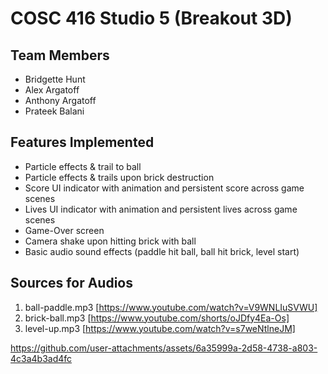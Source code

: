 # COSC 416 Studio 5 (Breakout 3D)

## Team Members
- Bridgette Hunt
- Alex Argatoff
- Anthony Argatoff
- Prateek Balani

## Features Implemented 
- Particle effects & trail to ball
- Particle effects & trails upon brick destruction
- Score UI indicator with animation and persistent score across game scenes
- Lives UI indicator with animation and persistent lives across game scenes 
- Game-Over screen
- Camera shake upon hitting brick with ball
- Basic audio sound effects (paddle hit ball, ball hit brick, level start)

## Sources for Audios
1. ball-paddle.mp3 [https://www.youtube.com/watch?v=V9WNLIuSVWU]
2. brick-ball.mp3 [https://www.youtube.com/shorts/oJDfy4Ea-Os]
3. level-up.mp3 [https://www.youtube.com/watch?v=s7weNtlneJM]

https://github.com/user-attachments/assets/6a35999a-2d58-4738-a803-4c3a4b3ad4fc



